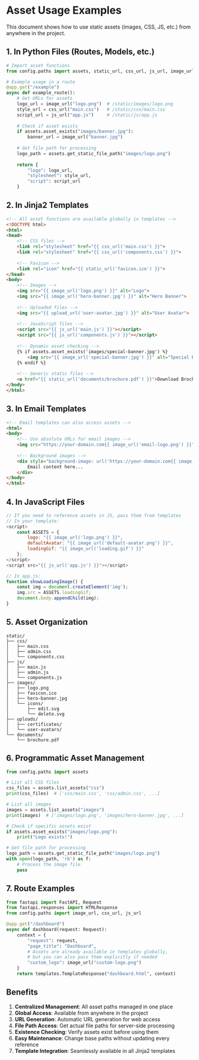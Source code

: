 # Asset Usage Examples

This document shows how to use static assets (images, CSS, JS, etc.) from anywhere in the project.

## 1. In Python Files (Routes, Models, etc.)

```python
# Import asset functions
from config.paths import assets, static_url, css_url, js_url, image_url

# Example usage in a route
@app.get("/example")
async def example_route():
    # Get URLs for assets
    logo_url = image_url("logo.png")  # /static/images/logo.png
    style_url = css_url("main.css")   # /static/css/main.css
    script_url = js_url("app.js")     # /static/js/app.js
    
    # Check if asset exists
    if assets.asset_exists("images/banner.jpg"):
        banner_url = image_url("banner.jpg")
    
    # Get file path for processing
    logo_path = assets.get_static_file_path("images/logo.png")
    
    return {
        "logo": logo_url,
        "stylesheet": style_url,
        "script": script_url
    }
```

## 2. In Jinja2 Templates

```html
<!-- All asset functions are available globally in templates -->
<!DOCTYPE html>
<html>
<head>
    <!-- CSS files -->
    <link rel="stylesheet" href="{{ css_url('main.css') }}">
    <link rel="stylesheet" href="{{ css_url('components.css') }}">
    
    <!-- Favicon -->
    <link rel="icon" href="{{ static_url('favicon.ico') }}">
</head>
<body>
    <!-- Images -->
    <img src="{{ image_url('logo.png') }}" alt="Logo">
    <img src="{{ image_url('hero-banner.jpg') }}" alt="Hero Banner">
    
    <!-- Uploaded files -->
    <img src="{{ upload_url('user-avatar.jpg') }}" alt="User Avatar">
    
    <!-- JavaScript files -->
    <script src="{{ js_url('main.js') }}"></script>
    <script src="{{ js_url('components.js') }}"></script>
    
    <!-- Dynamic asset checking -->
    {% if assets.asset_exists('images/special-banner.jpg') %}
        <img src="{{ image_url('special-banner.jpg') }}" alt="Special Banner">
    {% endif %}
    
    <!-- Generic static files -->
    <a href="{{ static_url('documents/brochure.pdf') }}">Download Brochure</a>
</body>
</html>
```

## 3. In Email Templates

```html
<!-- Email templates can also access assets -->
<html>
<body>
    <!-- Use absolute URLs for email images -->
    <img src="https://your-domain.com{{ image_url('email-logo.png') }}" alt="Logo">
    
    <!-- Background images -->
    <div style="background-image: url('https://your-domain.com{{ image_url('email-bg.jpg') }}');">
        Email content here...
    </div>
</body>
</html>
```

## 4. In JavaScript Files

```javascript
// If you need to reference assets in JS, pass them from templates
// In your template:
<script>
    const ASSETS = {
        logo: "{{ image_url('logo.png') }}",
        defaultAvatar: "{{ image_url('default-avatar.png') }}",
        loadingGif: "{{ image_url('loading.gif') }}"
    };
</script>
<script src="{{ js_url('app.js') }}"></script>

// In app.js:
function showLoadingImage() {
    const img = document.createElement('img');
    img.src = ASSETS.loadingGif;
    document.body.appendChild(img);
}
```

## 5. Asset Organization

```
static/
├── css/
│   ├── main.css
│   ├── admin.css
│   └── components.css
├── js/
│   ├── main.js
│   ├── admin.js
│   └── components.js
├── images/
│   ├── logo.png
│   ├── favicon.ico
│   ├── hero-banner.jpg
│   └── icons/
│       ├── edit.svg
│       └── delete.svg
├── uploads/
│   ├── certificates/
│   └── user-avatars/
└── documents/
    └── brochure.pdf
```

## 6. Programmatic Asset Management

```python
from config.paths import assets

# List all CSS files
css_files = assets.list_assets("css")
print(css_files)  # ['css/main.css', 'css/admin.css', ...]

# List all images
images = assets.list_assets("images")
print(images)  # ['images/logo.png', 'images/hero-banner.jpg', ...]

# Check if specific assets exist
if assets.asset_exists("images/logo.png"):
    print("Logo exists!")

# Get file path for processing
logo_path = assets.get_static_file_path("images/logo.png")
with open(logo_path, 'rb') as f:
    # Process the image file
    pass
```

## 7. Route Examples

```python
from fastapi import FastAPI, Request
from fastapi.responses import HTMLResponse
from config.paths import image_url, css_url, js_url

@app.get("/dashboard")
async def dashboard(request: Request):
    context = {
        "request": request,
        "page_title": "Dashboard",
        # Assets are already available in templates globally,
        # but you can also pass them explicitly if needed
        "custom_logo": image_url("custom-logo.png")
    }
    return templates.TemplateResponse("dashboard.html", context)
```

## Benefits

1. **Centralized Management**: All asset paths managed in one place
2. **Global Access**: Available from anywhere in the project
3. **URL Generation**: Automatic URL generation for web access
4. **File Path Access**: Get actual file paths for server-side processing
5. **Existence Checking**: Verify assets exist before using them
6. **Easy Maintenance**: Change base paths without updating every reference
7. **Template Integration**: Seamlessly available in all Jinja2 templates
